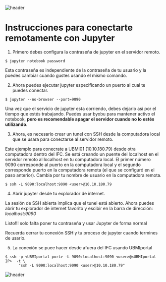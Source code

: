 
![header](/Tutoriales-IFC/assets/header.png)









































# Instrucciones para conectarte remotamente con Jupyter

1. Primero debes configura la contraseña de jupyter en el servidor remoto.

```
$ jupyter notebook password
```

Esta contraseña es independiente de la contraseña de tu usuario y la puedes cambiar cuando
gustes usando el mismo comando.

2. Ahora puedes ejecutar jupyter especificando un puerto al cual te puedes conectar.

```
$ jupyter --no-browser --port=9090
```

Una vez que el servicio de jupyter esta corriendo, debes dejarlo así por el tiempo que estés trabajando.
Puedes usar byobu para mantener activo el notebook, __pero es recomendable apagar el servidor cuando no lo 
estés utilizando__.

3. Ahora, es necesario crear un tunel con SSH desde la computadora local que se usara para conectarse al servidor remoto.

Este ejemplo para conecrate a UBMI01 (10.10.180.79) desde otra computadora dentro del IFC. Se está creando un
puente del localhost en el servidor remoto al localhost en tu computadora local. El primer número 9090 corresponde
al puerto en la computadora local y el segundo corresponde puerto en la computadora remota (el que se configuró
en el paso anterior). Cambia <user> por tu nombre de usuario en la computadora remota.

```
$ ssh -L 9090:localhost:9090 <user>@10.10.180.79
```

4. Abrir jupyter desde tu explorador de internet.

La sesión de SSH abierta implica que el tunel está abierto. Ahora puedes abrir tu explorador de internet
favorito y escibir en la barra de dirección: _localhost:9090_

Listo!!! solo falta poner tu contraseña y usar Jupyter de forma normal

Recuerda cerrar tu conexión SSH y tu proceso de jupyter cuando termines de usarlo.

5. La conexión se puee hacer desde afuera del IFC usando UBMIportal

```
$ ssh -p <UBMIportal port> -L 9090:localhost:9090 <user>@<UBMIportal IP>  -t \
      "ssh -L 9090:localhost:9090 <user>@10.10.180.79"
```



























![header](/Tutoriales-IFC/assets/header.png)

